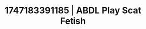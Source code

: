 ---
categories:
- Femdom wrestling
- Elegant fetish
- Fantasy kink
- Erotic duality
- Smudged makeup
image: /assets/images/1747183391185.jpg
layout: post
seo:
  description: Featured content with premium ABDL Play, Scat Fetish. HD images available.
  keywords: ABDL Play, Scat Fetish
  og_image: /assets/images/1747183391185.jpg
  schema_type: VisualArtwork
tags:
- '#1747183391185'
- ABDL Play
- Scat Fetish
title: 1747183391185 | ABDL Play Scat Fetish
---
